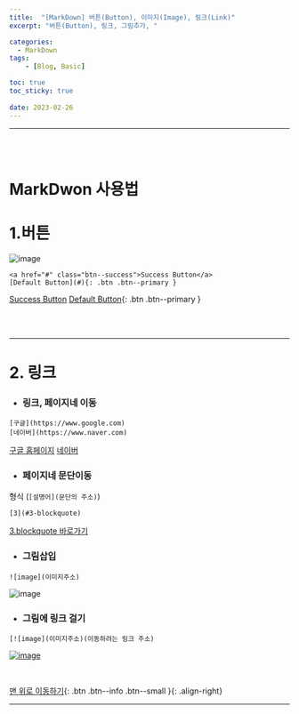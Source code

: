 ```yaml
---
title:  "[MarkDown] 버튼(Button), 이미지(Image), 링크(Link)"
excerpt: "버튼(Button), 링크, 그림추가, "

categories:
  - MarkDown
tags:
    - [Blog, Basic]

toc: true
toc_sticky: true
 
date: 2023-02-26
---
```

- - -
<br><br>

# MarkDwon 사용법

#   1.버튼  

![image](https://user-images.githubusercontent.com/96651722/221512400-cacf42d0-efb6-4c73-96f8-6a32307bbb5f.png)  

```
<a href="#" class="btn--success">Success Button</a>
[Default Button](#){: .btn .btn--primary }
```  
<a href="#" class="btn--success">Success Button</a>
[Default Button](#){: .btn .btn--primary }

<br><br>
* * *

#   2. 링크  
*   ### 링크, 페이지네 이동  
```
[구글](https://www.google.com)
[네이버](https://www.naver.com)
```  
[구글 홈페이지](https://www.google.com)
[네이버](https://www.naver.com)  
*   ### 페이지네 문단이동  
형식 (```[설명어](문단의 주소)```)  
```
[3](#3-blockquote)
```
[3.blockquote 바로가기](#3-blockquote)

*   ### 그림삽입  
```
![image](이미지주소)
```  
![image](https://upload.wikimedia.org/wikipedia/commons/thumb/1/19/Unity_Technologies_logo.svg/275px-Unity_Technologies_logo.svg.png)  

*   ### 그림에 링크 걸기  
```
[![image](이미지주소)(이동하려는 링크 주소)
```  
[![image](https://www.google.com/images/branding/googlelogo/2x/googlelogo_color_92x30dp.png)](https://www.google.com)  

<br>

[맨 위로 이동하기](#){: .btn .btn--info .btn--small }{: .align-right}
<br>
- - -
